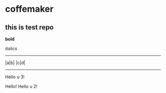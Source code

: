 # coffemaker
## this is test repo

**bold**

*italics*

----

|a|b|
|c|d|

----
Hello u 3!

Hello!
Hello u 2!
